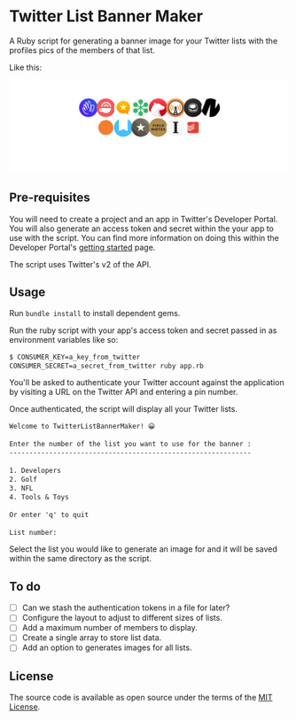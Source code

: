 # Twitter List Banner Maker

A Ruby script for generating a banner image for your Twitter lists with the profiles pics of the members of that list.

Like this:

![A list of Twitter avatars.](https://github.com/matthewl/TwitterListBannerMaker/blob/main/twitter_list_example.png?raw=true)


## Pre-requisites

You will need to create a project and an app in Twitter's Developer Portal. You will also generate an access token and secret within the your app to use with the script. You can find more information on doing this within the Developer Portal's [getting started](https://developer.twitter.com/en/docs/platform-overview) page.

The script uses Twitter's v2 of the API.

## Usage

Run `bundle install` to install dependent gems.

Run the ruby script with your app's access token and secret passed in as environment variables like so:

```
$ CONSUMER_KEY=a_key_from_twitter CONSUMER_SECRET=a_secret_from_twitter ruby app.rb
```

You'll be asked to authenticate your Twitter account against the application by visiting a URL on the Twitter API and entering a pin number.

Once authenticated, the script will display all your Twitter lists.

```
Welcome to TwitterListBannerMaker! 😀

Enter the number of the list you want to use for the banner :
-------------------------------------------------------------

1. Developers
2. Golf
3. NFL
4. Tools & Toys

Or enter 'q' to quit

List number:

```

Select the list you would like to generate an image for and it will be saved within the same directory as the script.

## To do

- [ ] Can we stash the authentication tokens in a file for later?
- [ ] Configure the layout to adjust to different sizes of lists.
- [ ] Add a maximum number of members to display.
- [ ] Create a single array to store list data.
- [ ] Add an option to generates images for all lists.

## License

The source code is available as open source under the terms of the [MIT License](https://opensource.org/licenses/MIT).

